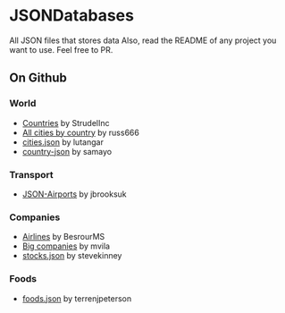 # JSONDatabases
All JSON files that stores data
Also, read the README of any project you want to use.
Feel free to PR.

## On Github

### World

- [Countries](https://github.com/StrudelInc/countries) by StrudelInc
- [All cities by country](https://github.com/russ666/all-countries-and-cities-json) by russ666
- [cities.json](https://github.com/lutangar/cities.json) by lutangar
- [country-json](https://github.com/samayo/country-json) by samayo

### Transport

- [JSON-Airports](https://github.com/jbrooksuk/JSON-Airports) by jbrooksuk

### Companies

- [Airlines](https://github.com/BesrourMS/Airlines) by BesrourMS
- [Big companies](https://github.com/mvila/big-companies) by mvila
- [stocks.json](https://gist.github.com/stevekinney/f96d5800852e91282f46) by stevekinney

### Foods

- [foods.json](https://github.com/terrenjpeterson/caloriecounter/blob/master/src/data/foods.json) by terrenjpeterson


